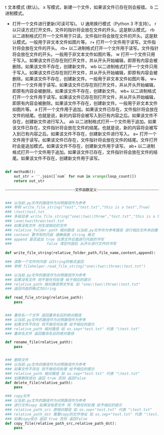 t	文本模式 (默认)。
x	写模式，新建一个文件，如果该文件已存在则会报错。
b	二进制模式。
+	打开一个文件进行更新(可读可写)。
U	通用换行模式（Python 3 不支持）。
r	以只读方式打开文件。文件的指针将会放在文件的开头。这是默认模式。
rb	以二进制格式打开一个文件用于只读。文件指针将会放在文件的开头。这是默认模式。一般用于非文本文件如图片等。
r+	打开一个文件用于读写。文件指针将会放在文件的开头。
rb+	以二进制格式打开一个文件用于读写。文件指针将会放在文件的开头。一般用于非文本文件如图片等。
w	打开一个文件只用于写入。如果该文件已存在则打开文件，并从开头开始编辑，即原有内容会被删除。如果该文件不存在，创建新文件。
wb	以二进制格式打开一个文件只用于写入。如果该文件已存在则打开文件，并从开头开始编辑，即原有内容会被删除。如果该文件不存在，创建新文件。一般用于非文本文件如图片等。
w+	打开一个文件用于读写。如果该文件已存在则打开文件，并从开头开始编辑，即原有内容会被删除。如果该文件不存在，创建新文件。
wb+	以二进制格式打开一个文件用于读写。如果该文件已存在则打开文件，并从开头开始编辑，即原有内容会被删除。如果该文件不存在，创建新文件。一般用于非文本文件如图片等。
a	打开一个文件用于追加。如果该文件已存在，文件指针将会放在文件的结尾。也就是说，新的内容将会被写入到已有内容之后。如果该文件不存在，创建新文件进行写入。
ab	以二进制格式打开一个文件用于追加。如果该文件已存在，文件指针将会放在文件的结尾。也就是说，新的内容将会被写入到已有内容之后。如果该文件不存在，创建新文件进行写入。
a+	打开一个文件用于读写。如果该文件已存在，文件指针将会放在文件的结尾。文件打开时会是追加模式。如果该文件不存在，创建新文件用于读写。
ab+	以二进制格式打开一个文件用于追加。如果该文件已存在，文件指针将会放在文件的结尾。如果该文件不存在，创建新文件用于读写。
~~~~~~~~~~~~~~~~~~~~~~~~~~~~~~~~python 中的 stringBuffer~~~~~~~~~~~~~~~~~~~~~~~~~~~~~~~~~~~~~

def method6():
    out_str = ''.join([`num` for num in xrange(loop_count)])
    return out_str

~~~~~~~~~~~~~~~~~~~~~~~~~~~~~~~~文件函数定义~~~~~~~~~~~~~~~~~~~~~~~~~~~~~~~~~~~~~~~~~~~~~~~~~~


### 以当前.py文件的路径作为对照路径作为参考 
### 举例 write_file_string("test","test.txt","this is a test",True)
### \test\test.txt
### 多级目录 write_file_string("one\\two\\three","test.txt","this is a test",True)
### \one\two\three\test.txt
### 如果没有文件 则生成相应的文件
### relative_folder_path 相对路径 以当前.py文件作为参考路径 进行相应文件夹创建
### content 要书写的内容 请确保是 string 格式
### append 是否追加 true 在原文件后面进行内容的书写 
###                false 清空内容后 从开头进行文件的书写
		
def write_file_string(relative_folder_path,file_name,content,append):

### 读取一个文件的内容 以String的格式返回
### 举例 filehelper.read_file_string("one\\two\\three\\test.txt")

### 以当前.py文件的路径作为对照路径作为参考
### 如果没有文件 则不做任何处理 给于相应的提示
### relative_path 相对路径带文件名 如 "one\\two\\three\\test.txt"
### 返回内容的格式为String

def read_file_string(relative_path):
	pass


### 重命名一个文件 返回重命名后的绝对路径
### 以当前.py文件的路径作为对照路径作为参考
### 如果文件不存在 则不做任何处理 给予相应的提示
### relative_path 相对路径 如 os.sep+"test.txt" 代表 "\test.txt"
### 重命名文件 返回重命名后的绝对路径

def rename_file(relative_path):
	pass


### 删除文件
### 以当前.py文件的路径作为对照路径作为参考
### 如果文件不存在 则不做任何处理 给予相应的提示
### relative_path 相对路径 如 os.sep+"test.txt" 代表 "\test.txt"
### 如果删除成功 返回 true 否则 返回false
def delete_file(relative_path):
	pass

### copy文件
### 以当前.py文件的路径作为对照路径作为参考
### 进行文件copy 如果没有原文件 则 不做任何处理 给予相应的提示
### relative_path_src 原相对路径 如 os.sep+"test.txt" 代表 "\test.txt"
### relative_path_dst 需要copy的文件地址 如 os.sep+"test.txt" 代表 "\test.txt"
### 如果copy成功 返回 true 否则 返回false
def copy_file(relative_path_src,relative_path_dst):
	pass